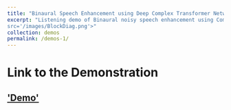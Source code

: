 ```yaml
---
title: "Binaural Speech Enhancement using Deep Complex Transformer Networks"
excerpt: "Listening demo of Binaural noisy speech enhancement using Complex CNN Transformer Networks <br /><img
src='/images/BlockDiag.png'>"
collection: demos
permalink: /demos-1/
---
```


# Link to the Demonstration
## ['Demo'](vikastokala.github.io/bse_dcctn/)